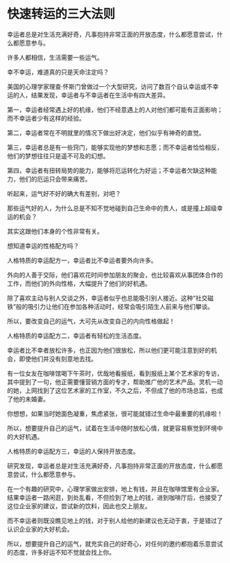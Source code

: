 # 快速转运的三大法则

幸运者总是对生活充满好奇，凡事抱持非常正面的开放态度，什么都愿意尝试，什么都愿意参与。

许多人都相信，生活需要一些运气。

幸不幸运，难道真的只是天命注定吗？

美国的心理学家理查·怀斯门曾做过一个大型研究，访问了数百个自认幸运或不幸运的人，结果发现，幸运者与不幸运者在生活中有四大差异。

第一，幸运者经常遇上好的机缘，他们不经意遇上的人对他们都可能有正面影响；而不幸运者少有这样的经验。

第二，幸运者常在不明就里的情况下做出好决定，他们似乎有神奇的直觉。

第三，幸运者总是有一些窍门，能够实现他的梦想和志愿；而不幸运者恰恰相反，他们的梦想往往只是遥不可及的幻想。

第四，幸运者有扭转局势的能力，能够将厄运转化为好运；不幸运者欠缺这种能力，他们的厄运只会带来痛苦。

听起来，运气好不好的确大有差别，对吧？

那些运气好的人，为什么总是不知不觉地碰到自己生命中的贵人，或是撞上超级幸运的机会？

其实这跟他们本身的个性非常有关。

想知道幸运的性格配方吗？

人格特质的幸运配方一，幸运者比不幸运者要外向许多。

外向的人善于交际，他们喜欢花时间参加朋友的聚会，也比较喜欢从事团体合作的工作，而他们的外向性格，大幅提升了他们的好机遇。

除了喜欢主动与别人交谈之外，幸运者似乎也总能吸引别人接近。这种“社交磁铁”般的吸引力让他们在参加各种活动时，经常会吸引陌生人前来与他们攀谈。

所以，要改变自己的运气，大可先从改变自己的内向性格做起！

人格特质的幸运配方二，幸运者有轻松的生活态度。

幸运者比不幸者放松许多，也正因为他们很放松，所以他们更可能注意到好的机会，即使他们并没有刻意地去找。

有一位女友在咖啡馆喝下午茶时，优哉地看报纸，看到报纸上某个艺术家的专访，其中提到了一句，他正需要懂营销方面的专才，帮助推广他的艺术产品。灵机一动的她，上网找到了这位艺术家的工作室，不久之后，不但成了他的市场总监，也成了他的未婚妻。

你想想，如果当时她面色凝重，焦虑紧张，很可能就错过生命中最重要的机缘啦！

所以，想要提升自己的运气，试着在生活中随时放松心情，就更容易察觉到环境中的大好机遇。

人格特质的幸运配方三，幸运的人保持开放态度。

研究发现，幸运者总是对生活充满好奇，凡事抱持非常正面的开放态度，什么都愿意尝试，什么都愿意参与。

在一个有趣的研究中，心理学家做出安排，地上有钱，并且在咖啡馆里有企业家。结果幸运者一路闲逛，到处乱看，不但捡到了地上的钱，进到咖啡厅后，也接受了这位企业家的建议，尝试新的饮料，因此也交上朋友。

而不幸运者则既没瞧见地上的钱，对于别人给他的新建议也无动于衷，于是错过了认识企业家的大好机会。

所以，想要提升自己的运气，就充实自己的好奇心，对任何的邀约都抱着乐意尝试的态度，许多好运不知不觉就会找上你。
